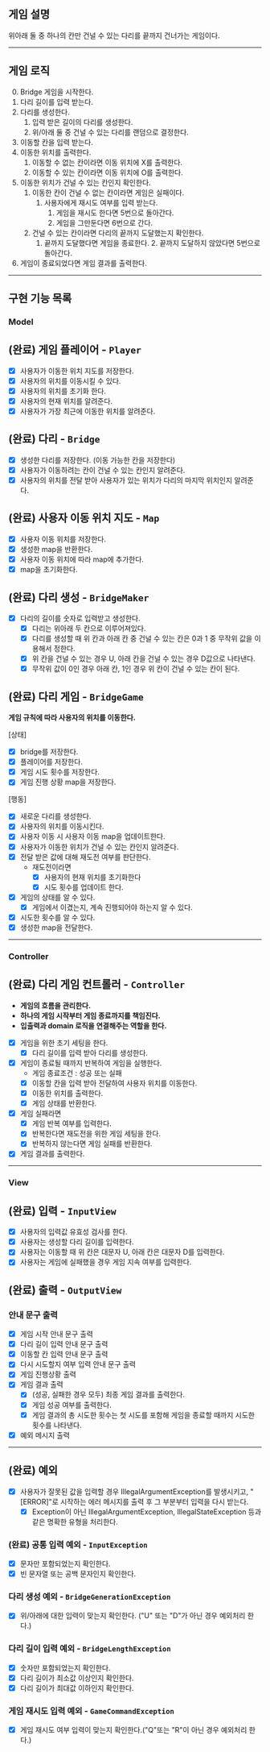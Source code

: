 ## 게임 설명
위아래 둘 중 하나의 칸만 건널 수 있는 다리를 끝까지 건너가는 게임이다.

---
## 게임 로직

0. Bridge 게임을 시작한다.
1. 다리 길이를 입력 받는다.
2. 다리를 생성한다.
    1. 입력 받은 길이의 다리를 생성한다.
    2. 위/아래 둘 중 건널 수 있는 다리를 랜덤으로 결정한다.
3. 이동할 칸을 입력 받는다.
4. 이동한 위치를 출력한다.
    1. 이동할 수 없는 칸이라면 이동 위치에 X를 출력한다.
    2. 이동할 수 있는 칸이라면 이동 위치에 O를 출력한다.
5. 이동한 위치가 건널 수 있는 칸인지 확인한다.
    1. 이동한 칸이 건널 수 없는 칸이라면 게임은 실패이다.
        1. 사용자에게 재시도 여부를 입력 받는다.
            1. 게임을 재시도 한다면 5번으로 돌아간다.
            2. 게임을 그만둔다면 6번으로 간다.
    2. 건널 수 있는 칸이라면 다리의 끝까지 도달했는지 확인한다.
        1. 끝까지 도달했다면 게임을 종료한다.
            2. 끝까지 도달하지 않았다면 5번으로 돌아간다.
6. 게임이 종료되었다면 게임 결과를 출력한다.
---
## 구현 기능 목록

### Model
## (완료) 게임 플레이어 - `Player`
- [x] 사용자가 이동한 위치 지도를 저장한다.
- [x] 사용자의 위치를 이동시킬 수 있다.
- [x] 사용자의 위치를 초기화 한다.
- [x] 사용자의 현재 위치를 알려준다.
- [x] 사용자가 가장 최근에 이동한 위치를 알려준다.

## (완료) 다리 - `Bridge`
- [x] 생성한 다리를 저장한다. (이동 가능한 칸을 저장한다)
- [x] 사용자가 이동하려는 칸이 건널 수 있는 칸인지 알려준다.
- [x] 사용자의 위치를 전달 받아 사용자가 있는 위치가 다리의 마지막 위치인지 알려준다.

## (완료) 사용자 이동 위치 지도 - `Map`
- [x] 사용자 이동 위치를 저장한다.
- [x] 생성한 map을 반환한다.
- [x] 사용자 이동 위치에 따라 map에 추가한다.
- [x] map을 초기화한다.

## (완료) 다리 생성 - `BridgeMaker`
- [x] 다리의 길이를 숫자로 입력받고 생성한다.
    - [x] 다리는 위아래 두 칸으로 이루어져있다.
    - [x] 다리를 생성할 때 위 칸과 아래 칸 중 건널 수 있는 칸은 0과 1 중 무작위 값을 이용해서 정한다.
    - [x] 위 칸을 건널 수 있는 경우 U, 아래 칸을 건널 수 있는 경우 D값으로 나타낸다.
    - [x] 무작위 값이 0인 경우 아래 칸, 1인 경우 위 칸이 건널 수 있는 칸이 된다.

## (완료) 다리 게임 - `BridgeGame`
**게임 규칙에 따라 사용자의 위치를 이동한다.**

[상태]
- [x] bridge를 저장한다.
- [x] 플레이어를 저장한다.
- [x] 게임 시도 횟수를 저장한다.
- [x] 게임 진행 상황 map을 저장한다.

[행동]
- [x] 새로운 다리를 생성한다.
- [x] 사용자의 위치를 이동시킨다.
- [x] 사용자 이동 시 사용자 이동 map을 업데이트한다.
- [x] 사용자가 이동한 위치가 건널 수 있는 칸인지 알려준다.
- [x] 전달 받은 값에 대해 재도전 여부를 판단한다.
  - 재도전이라면
      - [x] 사용자의 현재 위치를 초기화한다
      - [x] 시도 횟수를 업데이트 한다.
- [x] 게임의 상태를 알 수 있다.
  - [x] 게임에서 이겼는지, 계속 진행되어야 하는지 알 수 있다.
- [x] 시도한 횟수를 알 수 있다.
- [x] 생성한 map을 전달한다.

---
### Controller
## (완료) 다리 게임 컨트롤러 - `Controller`
- **게임의 흐름을 관리한다.**
- **하나의 게임 시작부터 게임 종료까지를 책임진다.**
- **입출력과 domain 로직을 연결해주는 역할을 한다.**

- [x] 게임을 위한 초기 세팅을 한다.
  - [x] 다리 길이를 입력 받아 다리를 생성한다.
- [x] 게임이 종료될 때까지 반복하여 게임을 실행한다.
  - 게임 종료조건 : 성공 또는 실패
  - [x] 이동할 칸을 입력 받아 전달하여 사용자 위치를 이동한다.
  - [x] 이동한 위치를 출력한다.
  - [x] 게임 상태를 반환한다. 
- [x] 게임 실패라면
  - [x] 게임 반복 여부를 입력한다.
  - [x] 반복한다면 재도전을 위한 게임 세팅을 한다.
  - [x] 반복하지 않는다면 게임 실패를 반환한다.
- [x] 게임 결과를 출력한다.

---
### View
## (완료) 입력 - `InputView`
- [x] 사용자의 입력값 유효성 검사를 한다.
- [x] 사용자는 생성할 다리 길이를 입력한다.
- [x] 사용자는 이동할 때 위 칸은 대문자 U, 아래 칸은 대문자 D를 입력한다.
- [x] 사용자는 게임에 실패했을 경우 게임 지속 여부를 입력한다.

## (완료) 출력 - `OutputView`
### 안내 문구 출력
- [x] 게임 시작 안내 문구 출력
- [x] 다리 길이 입력 안내 문구 출력
- [x] 이동할 칸 입력 안내 문구 출력
- [x] 다시 시도할지 여부 입력 안내 문구 출력
- [x] 게임 진행상황 출력
- [x] 게임 결과 출력
  - [x] (성공, 실패한 경우 모두) 최종 게임 결과를 출력한다.
  - [x] 게임 성공 여부를 출력한다.
  - [x] 게임 결과의 총 시도한 횟수는 첫 시도를 포함해 게임을 종료할 때까지 시도한 횟수를 나타낸다.
- [x] 예외 메시지 출력

---
## (완료) 예외
- [x] 사용자가 잘못된 값을 입력할 경우 IllegalArgumentException를 발생시키고, "[ERROR]"로 시작하는 에러 메시지를 출력 후 그 부분부터 입력을 다시 받는다.
    - [x] Exception이 아닌 IllegalArgumentException, IllegalStateException 등과 같은 명확한 유형을 처리한다.

### (완료) 공통 입력 예외 - `InputException`
- [x] 문자만 포함되었는지 확인한다.
- [x] 빈 문자열 또는 공백 문자인지 확인한다.

### 다리 생성 예외 - `BridgeGenerationException`
- [x] 위/아래에 대한 입력이 맞는지 확인한다. ("U" 또는 "D"가 아닌 경우 예외처리 한다.)

### 다리 길이 입력 예외 - `BridgeLengthException`
- [x] 숫자만 포함되었는지 확인한다.
- [x] 다리 길이가 최소값 이상인지 확인한다.
- [x] 다리 길이가 최대값 이하인지 확인한다.

### 게임 재시도 입력 예외 - `GameCommandException`
- [x] 게임 재시도 여부 입력이 맞는지 확인한다.("Q"또는 "R"이 아닌 경우 예외처리 한다.)
